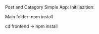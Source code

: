Post and Catagory Simple App:
Initiliazition:

Main folder: npm install

cd frontend -> npm install
